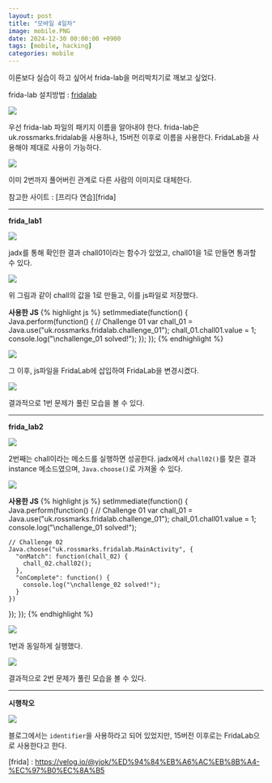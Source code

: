 ```yaml
---
layout: post
title: "모바일 4일차"
image: mobile.PNG
date: 2024-12-30 00:00:00 +0900
tags: [mobile, hacking]
categories: mobile
---
```


이론보다 실습이 하고 싶어서 frida-lab을 머리박치기로 깨보고 싶었다.

frida-lab 설치방법 : [fridalab][frida-lab]

![]({{site.baseurl}}/images/mobile/5day/frida-lab_ps.png)

우선 frida-lab 파일의 패키지 이름을 알아내야 한다.
frida-lab은 uk.rossmarks.fridalab을 사용하나, 15버전 이후로
이름을 사용한다. FridaLab을 사용해야 제대로 사용이 가능하다.

![]({{site.baseurl}}/images/mobile/5day/frida.png)

이미 2번까지 풀어버린 관계로 다른 사람의 이미지로 대체한다.

참고한 사이트 : [프리다 연습][frida]

***

**frida_lab1**

![]({{site.baseurl}}/images/mobile/5day/frida_lab1_avd.png)

jadx를 통해 확인한 결과 chall01이라는 함수가 있었고, chall01을 1로 만들면 통과할 수 있다.

![]({{site.baseurl}}/images/mobile/5day/frida_lab1_js.png)

위 그림과 같이 chall의 값을 1로 만들고, 이를 js파일로 저장했다.

**사용한 JS**
{% highlight js %}
setImmediate(function() {
  Java.perform(function() {
    // Challenge 01
    var chall_01 = Java.use("uk.rossmarks.fridalab.challenge_01");
    chall_01.chall01.value = 1;
    console.log("\nchallenge_01 solved!");
  });
});
{% endhighlight %}


![]({{site.baseurl}}/images/mobile/5day/frida_lab1_cmd.png)

그 이후, js파일을 FridaLab에 삽입하여 FridaLab을 변경시켰다.

![]({{site.baseurl}}/images/mobile/5day/frida_lab1_mobile.png)

결과적으로 1번 문제가 풀린 모습을 볼 수 있다.

***

**frida_lab2**

![]({{site.baseurl}}/images/mobile/5day/frida_lab2_avd.png)

2번째는 chall이라는 메소드를 실행하면 성공한다.
jadx에서 `chall02()`를 찾은 결과 instance 메소드였으며,
`Java.choose()`로 가져올 수 있다.

![]({{site.baseurl}}/images/mobile/5day/frida_lab2_js.png)

**사용한 JS**
{% highlight js %}
setImmediate(function() {
  Java.perform(function() {
    // Challenge 01
    var chall_01 = Java.use("uk.rossmarks.fridalab.challenge_01");
    chall_01.chall01.value = 1;
    console.log("\nchallenge_01 solved!");

    // Challenge 02
    Java.choose("uk.rossmarks.fridalab.MainActivity", {
      "onMatch": function(chall_02) {
        chall_02.chall02();
      },
      "onComplete": function() {
        console.log("\nchallenge_02 solved!");
      }
    })
  });
});
{% endhighlight %}

![]({{site.baseurl}}/images/mobile/5day/frida_lab2_cmd.png)

1번과 동일하게 실행했다.

![]({{site.baseurl}}/images/mobile/5day/frida_lab1_mobile.png)

결과적으로 2번 문제가 풀린 모습을 볼 수 있다.

***

**시행착오**

![]({{site.baseurl}}/images/mobile/5day/frida_lab_fail1.png)

블로그에서는 `identifier`을 사용하라고 되어 있었지만, 15버전 이후로는 FridaLab으로 사용한다고 한다.


[frida-lab]: https://rossmarks.uk/blog/fridalab/
[frida] : https://velog.io/@yjok/%ED%94%84%EB%A6%AC%EB%8B%A4-%EC%97%B0%EC%8A%B5
